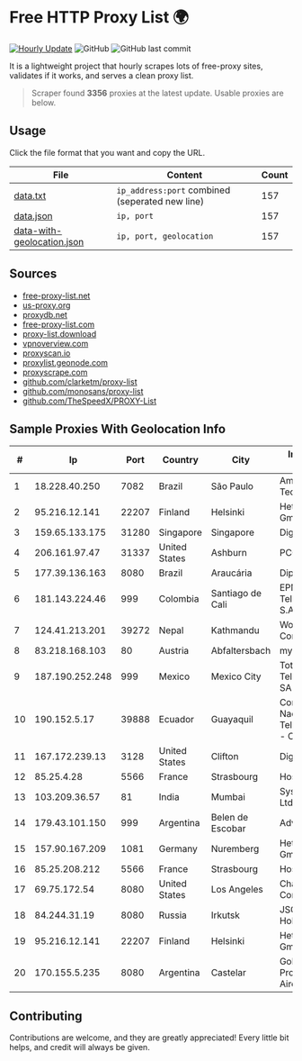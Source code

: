 
# Free HTTP Proxy List 🌍

[![Hourly Update](https://github.com/mertguvencli/http-proxy-list/actions/workflows/main.yml/badge.svg?branch=main)](https://github.com/mertguvencli/http-proxy-list/actions/workflows/main.yml)
![GitHub](https://img.shields.io/github/license/mertguvencli/http-proxy-list)
![GitHub last commit](https://img.shields.io/github/last-commit/mertguvencli/http-proxy-list)

It is a lightweight project that hourly scrapes lots of free-proxy sites, validates if it works, and serves a clean proxy list.


> Scraper found **3356** proxies at the latest update. Usable proxies are below.

## Usage

Click the file format that you want and copy the URL.


|File|Content|Count|
|----|-------|-----|
|[data.txt](https://raw.githubusercontent.com/mertguvencli/http-proxy-list/main/proxy-list/data.txt)|`ip_address:port` combined (seperated new line)|157|
|[data.json](https://raw.githubusercontent.com/mertguvencli/http-proxy-list/main/proxy-list/data.json)|`ip, port`|157|
|[data-with-geolocation.json](https://raw.githubusercontent.com/mertguvencli/http-proxy-list/main/proxy-list/data-with-geolocation.json)|`ip, port, geolocation`|157|

## Sources

* [free-proxy-list.net](https://free-proxy-list.net)
* [us-proxy.org](https://www.us-proxy.org)
* [proxydb.net](http://proxydb.net)
* [free-proxy-list.com](https://free-proxy-list.com/?page=&port=&type%5B%5D=http&type%5B%5D=https&up_time=0&search=Search)
* [proxy-list.download](https://www.proxy-list.download/HTTP)
* [vpnoverview.com](https://vpnoverview.com/privacy/anonymous-browsing/free-proxy-servers)
* [proxyscan.io](https://www.proxyscan.io)
* [proxylist.geonode.com](https://proxylist.geonode.com/api/proxy-list?limit=300&page=1&sort_by=lastChecked&sort_type=desc&protocols=http,https)
* [proxyscrape.com](https://api.proxyscrape.com/v2/?request=displayproxies&protocol=http&timeout=10000&country=all&ssl=all&anonymity=all)
* [github.com/clarketm/proxy-list](https://raw.githubusercontent.com/clarketm/proxy-list/master/proxy-list-raw.txt)
* [github.com/monosans/proxy-list](https://raw.githubusercontent.com/monosans/proxy-list/main/proxies/http.txt)
* [github.com/TheSpeedX/PROXY-List](https://raw.githubusercontent.com/TheSpeedX/PROXY-List/master/http.txt)


## Sample Proxies With Geolocation Info

|#|Ip|Port|Country|City|Internet Service Provider|
|-|--|----|-------|----|-------------------------|
|1|18.228.40.250|7082|Brazil|São Paulo|Amazon Technologies Inc.|
|2|95.216.12.141|22207|Finland|Helsinki|Hetzner Online GmbH|
|3|159.65.133.175|31280|Singapore|Singapore|DigitalOcean, LLC|
|4|206.161.97.47|31337|United States|Ashburn|PCCW Global, Inc.|
|5|177.39.136.163|8080|Brazil|Araucária|Dipelnet Corbelia|
|6|181.143.224.46|999|Colombia|Santiago de Cali|EPM Telecomunicaciones S.A. E.S.P.|
|7|124.41.213.201|39272|Nepal|Kathmandu|WorldLink Communications|
|8|83.218.168.103|80|Austria|Abfaltersbach|myNet GmbH|
|9|187.190.252.248|999|Mexico|Mexico City|Total Play Telecomunicaciones SA De CV|
|10|190.152.5.17|39888|Ecuador|Guayaquil|Corporacion Nacional De Telecomunicaciones - CNT EP|
|11|167.172.239.13|3128|United States|Clifton|DigitalOcean, LLC|
|12|85.25.4.28|5566|France|Strasbourg|Host Europe GmbH|
|13|103.209.36.57|81|India|Mumbai|Syscon Infoway Pvt. Ltd.|
|14|179.43.101.150|999|Argentina|Belen de Escobar|Advantun SRL|
|15|157.90.167.209|1081|Germany|Nuremberg|Hetzner Online GmbH|
|16|85.25.208.212|5566|France|Strasbourg|Host Europe GmbH|
|17|69.75.172.54|8080|United States|Los Angeles|Charter Communications Inc|
|18|84.244.31.19|8080|Russia|Irkutsk|JSC "ER-Telecom Holding"|
|19|95.216.12.141|22207|Finland|Helsinki|Hetzner Online GmbH|
|20|170.155.5.235|8080|Argentina|Castelar|Gobernacion de la Provincia de Buenos Aires|



## Contributing

Contributions are welcome, and they are greatly appreciated! Every
little bit helps, and credit will always be given.

